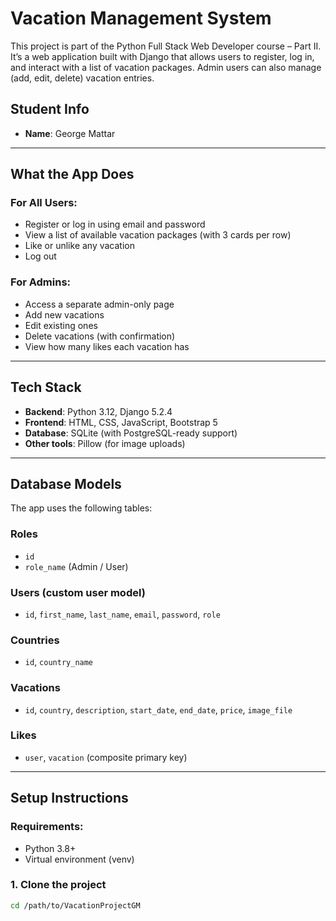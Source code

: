 # Vacation Management System

This project is part of the Python Full Stack Web Developer course – Part II. It’s a web application built with Django that allows users to register, log in, and interact with a list of vacation packages. Admin users can also manage (add, edit, delete) vacation entries.

## Student Info

- **Name**: George Mattar

---

## What the App Does

### For All Users:
- Register or log in using email and password
- View a list of available vacation packages (with 3 cards per row)
- Like or unlike any vacation
- Log out

### For Admins:
- Access a separate admin-only page
- Add new vacations
- Edit existing ones
- Delete vacations (with confirmation)
- View how many likes each vacation has

---

## Tech Stack

- **Backend**: Python 3.12, Django 5.2.4
- **Frontend**: HTML, CSS, JavaScript, Bootstrap 5
- **Database**: SQLite (with PostgreSQL-ready support)
- **Other tools**: Pillow (for image uploads)

---

## Database Models

The app uses the following tables:

### Roles
- `id`
- `role_name` (Admin / User)

### Users (custom user model)
- `id`, `first_name`, `last_name`, `email`, `password`, `role`

### Countries
- `id`, `country_name`

### Vacations
- `id`, `country`, `description`, `start_date`, `end_date`, `price`, `image_file`

### Likes
- `user`, `vacation` (composite primary key)

---

## Setup Instructions

### Requirements:
- Python 3.8+
- Virtual environment (venv)

### 1. Clone the project
```bash
cd /path/to/VacationProjectGM
